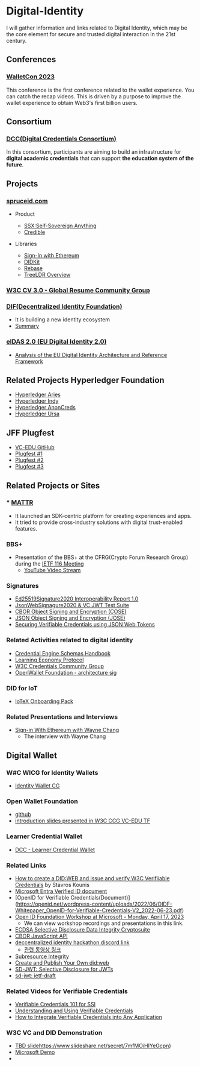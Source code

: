 # Digital-Identity

I will gather information and links related to Digital Identity, which may be the core element for secure and trusted digital interaction in the 21st century. 


## Conferences

### [WalletCon 2023](https://twitter.com/WalletCon_)

This conference is the first conference related to the wallet experience. You can catch the recap videos. 
This is driven by a purpose to improve the wallet experience to obtain Web3's first billion users.

## Consortium

### [DCC(Digital Credentials Consortium)](https://digitalcredentials.mit.edu)

In this consortium, participants are aiming to build an infrastructure for **digital academic credentials** that can support **the education system of the future**. 


## Projects

### [spruceid.com](https://spruceid.com)
* Product
  - [SSX:Seif-Sovereign Anything](https://spruceid.com/ssx)
  - [Credible](https://spruceid.com/credible)
* Libraries

  - [Sign-In with Ethereum](https://docs.login.xyz)
  - [DIDKit](https://spruceid.dev/didkit/ditkit)
  - [Rebase](https://spruceid.dev/rebase/rebase)
  - [TreeLDR Overview](https://spruceid.dev/treeldr/treeldr-overview)
    
### [W3C CV 3.0 - Global Resume Community Group](https://w3.org/community/cv3/)

### [DIF(Decentralized Identity Foundation)](https://identity.foundation/)
* It is building a new identity ecosystem
* [Summary](./DIF/README.md)

### [eIDAS 2.0 (EU Digital Identity 2.0)](https://digital-strategy.ec.europa.eu/en/policies/eidas-regulation)
* [Analysis of the EU Digital Identity Architecture and Reference Framework](https://www.evernym.com/blog/eu-digital-identity/)


## Related Projects Hyperledger Foundation
* [Hyperledger Aries](https://www.hyperledger.org/use/aries)
* [Hyperledger Indy](https://www.hyperledger.org/use/hyperledger-indy)
* [Hyperledger AnonCreds](https://www.hyperledger.org/use/anoncreds)
* [Hyperledger Ursa](https://www.hyperledger.org/use/ursa)

## JFF Plugfest

* [VC-EDU GitHub](https://github.com/w3c-ccg/vc-ed)
* [Plugfest #1](https://w3c-ccg.github.io/vc-ed/plugfest-1-2022/)
* [Plugfest #2](https://w3c-ccg.github.io/vc-ed/plugfest-2-2022/)
* [Plugfest #3](https://w3c-ccg.github.io/vc-ed/plugfest-3-2023/)

## Related Projects or Sites

### * [MATTR](https://mattr.global/)
* It launched an SDK-centric platform for creating experiences and apps. 
* It tried to provide cross-industry solutions with digital trust-enabled features.

### BBS+ 

* Presentation of the BBS+ at the CFRG(Crypto Forum Research Group) during the [IETF 116 Meeting](https://datatracker.ietf.org/meeting/116/proceedings/)
  - [YouTube Video Stream](https://www.youtube.com/watch?v=GZRb-w-xxtY)


### Signatures

* [Ed25519Signature2020 Interoperability Report 1.0](https://w3c-ccg.github.io/di-ed25519-test-suite/#conformance)
* [JsonWebSignagure2020 & VC JWT Test Suite](https://github.com/decentralized-identity/JWS-Test-Suite)
* [CBOR Object Signing and Encryption (COSE)](https://www.iana.org/assignments/cose/cose.xhtml#algorithms)
* [JSON Object Signing and Encryption (JOSE)](https://www.iana.org/assignments/jose/jose.xhtml#web-signature-encryption-algorithms)
* [Securing Verifiable Credentials using JSON Web Tokens](https://www.w3.org/TR/vc-jwt/)

### Related Activities related to digital identity

* [Credential Engine Schemas Handbook](credreg.net/ctdl/handbook#transfervalue)
* [Learning Economy Protocol](docs.learncard.com/get-started/welcome) 
* [W3C Credentials Community Group](w3c-ccg.github.io/meetings/)
* [OpenWallet Foundation - architecture sig](github.com/openwallet-foundation/architecture-sig)

### DID for IoT 

* [IoTeX Onboarding Pack](https://onboard.iotex.io/)

### Related Presentations and Interviews

* [Sign-in With Ethereum with Wayne Chang](https://www.youtube.com/watch?v=VHwzE6mVm_s)
   - The interview with Wayne Chang

## Digital Wallet

### W#C WICG for Identity Wallets
* [Identity Wallet CG](https://docs.google.com/document/d/1sW74RUVamz8g6-23IHvMOgHMg-ZvIz5lcsajBvZxtes/edit?pli=1)

### Open Wallet Foundation
* [github](https://github.com/orgs/openwallet-foundation/repositories)
* [introduction slides presented in W3C CCG VC-EDU TF]( https://docs.google.com/presentation/d/1I762954FgeU7I3b4-jPToJ3lCGGyATkdHFny97KLfJ0/edit?pli=1#slide=id.g243d2775bb6_0_86)

### Learner Credential Wallet
* [DCC - Learner Credential Wallet](https://github.com/digitalcredentials/learner-credential-wallet)

### Related Links

* [How to create a DID:WEB and issue and verify W3C Verifiiable Credentials](https://medium.com/@skounis/how-to-create-a-did-web-and-issue-and-verify-w3c-verifiable-credentials-bcd5215e378d) by Stavros Kounis
* [Microsoft Entra Verified ID document](https://learn.microsoft.com/en-us/azure/active-directory/verifiable-credentials/)
* [OpenID for Verifiable Credentials(Document)]
(https://openid.net/wordpress-content/uploads/2022/06/OIDF-Whitepaper_OpenID-for-Verifiable-Credentials-V2_2022-06-23.pdf)
* [Open ID Foundation Workshop at Microsoft - Monday, April 17, 2023](https://openid.net/workshops/workshop-at-microsoft-april-17-2023/)
   - We can view workshop recordings and presentations in this link.
* [ECDSA Selective Disclosure Data Integrity Cryptosuite](https://github.com/digitalbazaar/ecdsa-sd-2023-cryptosuite)
* [CBOR JavaScript API](https://github.com/cyberphone/cbor-js-api)
* [deccentralized identity hackathon discord link](https://discord.com/channels/1052689356999106580/1103031000541446226)
   - [관련 동영상 링크](https://www.youtube.com/@brianrichter5039/videos)
* [Subresource Integrity](https://developer.mozilla.org/en-US/docs/Web/Security/Subresource_Integrity)
* [Create and Publish Your Own did:web](https://mhrsntrk.com/blog/create-and-publish-your-own-did-web)
* [SD-JWT: Selective Disclosure for JWTs](https://github.com/oauth-wg/oauth-selective-disclosure-jwt)
* [sd-jwt: ietf-draft](https://datatracker.ietf.org/doc/draft-ietf-oauth-selective-disclosure-jwt/)

  
### Related Videos for Verifiable Credentials 

* [Verifiable Credentials 101 for SSI](https://www.youtube.com/watch?v=6O_iJnhIh5o&t=9s)
* [Understanding and Using Verifiable Credentials](https://www.youtube.com/watch?v=BxLSSH_EHjo)
* [How to Integrate Verifiable Credentials into Any Application](https://www.youtube.com/watch?v=PkgHQCD1Ekk)

### W3C VC and DID Demonstration

* [TBD slide](https://www.slideshare.net/secret/7mfMOiHIYeGcpn)https://www.slideshare.net/secret/7mfMOiHIYeGcpn)
* [Microsoft Demo](https://aka.ms/vcdeom)
* 


